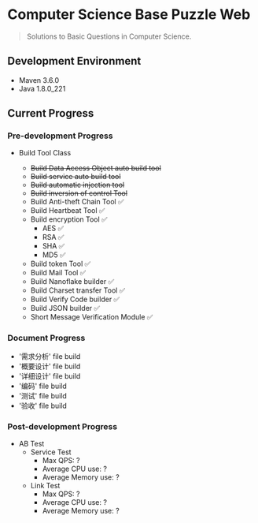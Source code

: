 # Computer Science Base Puzzle Web

> Solutions to Basic Questions in Computer Science.





## Development Environment

* Maven 3.6.0
* Java 1.8.0_221



## Current Progress

### Pre-development Progress

* Build Tool Class

  * ~~Build Data Access Object auto build tool~~
  * ~~Build service auto build tool~~
  * ~~Build automatic injection tool~~
  * ~~Build inversion of control Tool~~
  * Build Anti-theft Chain Tool ✅
  * Build Heartbeat Tool ✅
  * Build encryption Tool ✅
    * AES ✅
    * RSA ✅
    * SHA ✅
    * MD5 ✅
  * Build token Tool ✅
  * Build Mail Tool ✅
  * Build Nanoflake builder ✅
  * Build Charset transfer Tool ✅
  * Build Verify Code builder ✅
  * Build JSON builder ✅
  * Short Message Verification Module  ✅
  
  

### Document Progress

* '需求分析' file build
* '概要设计' file build
* '详细设计' file build
* '编码' file build
* '测试' file build
* '验收' file build



### Post-development Progress

* AB Test
  * Service Test
    * Max QPS: ?
    * Average CPU use: ?
    * Average Memory use: ?
  * Link Test
    * Max QPS: ?
    * Average CPU use: ?
    * Average Memory use: ?
